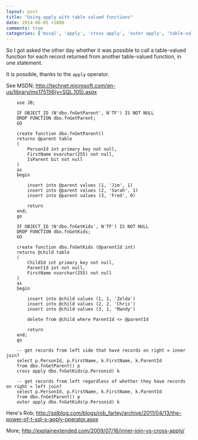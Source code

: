 ```yaml
---
layout: post
title: "Using apply with table valued functions"
date: 2014-06-05 +1000
comments: true
categories: ['mssql', 'apply', 'cross apply', 'outer apply', 'table-valued function']
---
```



So I got asked the other day whether it was possible to call a table-valued function for each 
record returned from another table-valued function, in one statement. 

It is possible, thanks to the ``apply`` operator.

See MSDN; http://technet.microsoft.com/en-us/library/ms175156(v=SQL.105).aspx


```
	use JB;

	IF OBJECT_ID (N'dbo.fnGetParent', N'TF') IS NOT NULL
	DROP FUNCTION dbo.fnGetParent;
	GO

	create function dbo.fnGetParent()
	returns @parent table
	(
		PersonId int primary key not null,
		FirstName nvarchar(255) not null,
		IsParent bit not null
	)
	as
	begin
	   
		insert into @parent values (1, 'Jim', 1)
		insert into @parent values (2, 'Sarah', 1)
		insert into @parent values (3, 'Fred', 0)
	   
		return
	end;
	go

	IF OBJECT_ID (N'dbo.fnGetKids', N'TF') IS NOT NULL
	DROP FUNCTION dbo.fnGetKids;
	GO

	create function dbo.fnGetKids (@parentId int)
	returns @child table
	(
		ChildId int primary key not null,
		ParentId int not null,
		FirstName nvarchar(255) not null
	)
	as
	begin
	   
		insert into @child values (1, 1, 'Zelda')
		insert into @child values (2, 2, 'Chris')
		insert into @child values (3, 1, 'Mandy')
	   
		delete from @child where ParentId <> @parentId
	   
		return
	end;
	go

	-- get records from left side that have records on right = inner join?
	select p.PersonId, p.FirstName, k.FirstName, k.ParentId
	from dbo.fnGetParent() p
	cross apply dbo.fnGetKids(p.Personid) k

	-- get records from left regardless of whether they have records on right = left join?
	select p.PersonId, p.FirstName, k.FirstName, k.ParentId
	from dbo.fnGetParent() p
	outer apply dbo.fnGetKids(p.Personid) k
```

Here's Rob; http://sqlblog.com/blogs/rob_farley/archive/2011/04/13/the-power-of-t-sql-s-apply-operator.aspx

More; http://explainextended.com/2009/07/16/inner-join-vs-cross-apply/
